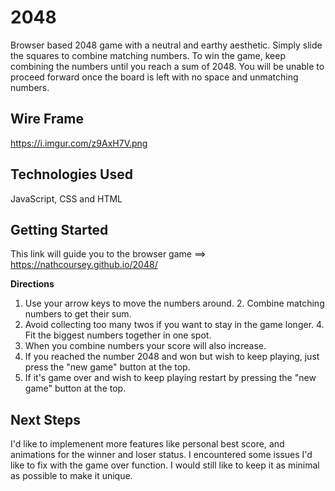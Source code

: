 # 2048 
Browser based 2048 game with a neutral and earthy aesthetic. Simply slide the squares to combine matching numbers.
To win the game, keep combining the numbers until you reach a sum of 2048. You will be unable to proceed forward once the board is left with no space and unmatching numbers.
    
## **Wire Frame** 
https://i.imgur.com/z9AxH7V.png
    
## **Technologies Used**
JavaScript, CSS and HTML
    
## **Getting Started**
This link will guide you to the browser game ==> https://nathcoursey.github.io/2048/
    
**Directions**
1. Use your arrow keys to move the numbers around.                                                                   2. Combine matching numbers to get their sum.
3. Avoid collecting too many twos if you want to stay in the game longer.  4. Fit the biggest numbers together in one spot.
5. When you combine numbers your score will also increase.
6. If you reached the number 2048 and won but wish to keep playing, just
    press the "new game" button at the top.
7. If it's game over and wish to keep playing restart by pressing the "new game" button at the top.

## **Next Steps**
I'd like to implemenent more features like personal best score, and animations for the winner and loser status. I encountered some issues
I'd like to fix with the game over function. I would still like to 
keep it as minimal as possible to make it unique.
    
    